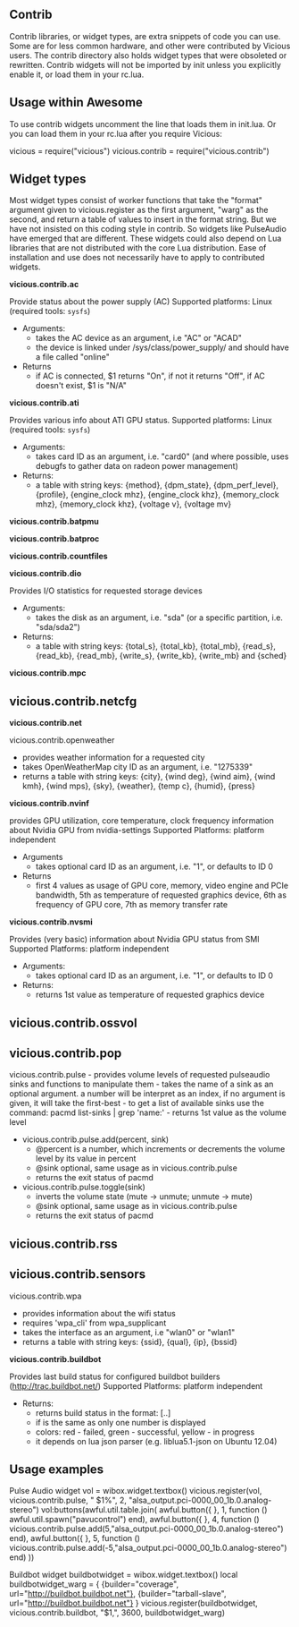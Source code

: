 Contrib
-------
Contrib libraries, or widget types, are extra snippets of code you can
use. Some are for less common hardware, and other were contributed by
Vicious users. The contrib directory also holds widget types that were
obsoleted or rewritten. Contrib widgets will not be imported by init
unless you explicitly enable it, or load them in your rc.lua.


Usage within Awesome
--------------------
To use contrib widgets uncomment the line that loads them in
init.lua. Or you can load them in your rc.lua after you require
Vicious:

  vicious = require("vicious")
  vicious.contrib = require("vicious.contrib")


Widget types
------------
Most widget types consist of worker functions that take the "format"
argument given to vicious.register as the first argument, "warg" as
the second, and return a table of values to insert in the format
string. But we have not insisted on this coding style in contrib. So
widgets like PulseAudio have emerged that are different. These widgets
could also depend on Lua libraries that are not distributed with the
core Lua distribution. Ease of installation and use does not
necessarily have to apply to contributed widgets.

**vicious.contrib.ac**

Provide status about the power supply (AC)
Supported platforms: Linux (required tools: `sysfs`)

- Arguments:
  * takes the AC device as an argument, i.e "AC" or "ACAD"
  * the device is linked under /sys/class/power_supply/ and should
    have a file called "online"
- Returns
  * if AC is connected, $1 returns "On", if not it returns "Off",
    if AC doesn't exist, $1 is "N/A"

**vicious.contrib.ati**

Provides various info about ATI GPU status.
Supported platforms: Linux (required tools: `sysfs`)

- Arguments:
  * takes card ID as an argument, i.e. "card0" (and where possible,
    uses debugfs to gather data on radeon power management)
- Returns:
  * a table with string keys: {method}, {dpm_state},
    {dpm_perf_level}, {profile}, {engine_clock mhz}, {engine_clock khz},
    {memory_clock mhz}, {memory_clock khz}, {voltage v}, {voltage mv}

**vicious.contrib.batpmu**

**vicious.contrib.batproc**

**vicious.contrib.countfiles**

**vicious.contrib.dio**

Provides I/O statistics for requested storage devices

- Arguments:
  - takes the disk as an argument, i.e. "sda" (or a specific
    partition, i.e. "sda/sda2")
- Returns:
  - a table with string keys: {total_s}, {total_kb}, {total_mb},
    {read_s}, {read_kb}, {read_mb}, {write_s}, {write_kb}, {write_mb}
    and {sched}

**vicious.contrib.mpc**

vicious.contrib.netcfg
  -

**vicious.contrib.net**

vicious.contrib.openweather
  - provides weather information for a requested city
  - takes OpenWeatherMap city ID as an argument, i.e. "1275339"
  - returns a table with string keys: {city}, {wind deg}, {wind aim},
    {wind kmh}, {wind mps}, {sky}, {weather}, {temp c}, {humid}, {press}

**vicious.contrib.nvinf**

provides GPU utilization, core temperature, clock frequency information about Nvidia GPU from nvidia-settings
Supported Platforms: platform independent

- Arguments 
  * takes optional card ID as an argument, i.e. "1", or defaults to ID 0
- Returns 
  * first 4 values as usage of GPU core, memory, video engine and
    PCIe bandwidth, 5th as temperature of requested graphics device, 6th
    as frequency of GPU core, 7th as memory transfer rate

**vicious.contrib.nvsmi**

Provides (very basic) information about Nvidia GPU status from SMI
Supported Platforms: platform independent

- Arguments:
  * takes optional card ID as an argument, i.e. "1", or defaults to ID 0
- Returns:
  * returns 1st value as temperature of requested graphics device

vicious.contrib.ossvol
  -

vicious.contrib.pop
  -

vicious.contrib.pulse
    - provides volume levels of requested pulseaudio sinks and
      functions to manipulate them
    - takes the name of a sink as an optional argument.  a number will
      be interpret as an index, if no argument is given, it will take
      the first-best
    - to get a list of available sinks use the command: pacmd
      list-sinks | grep 'name:'
    - returns 1st value as the volume level
  - vicious.contrib.pulse.add(percent, sink)
    - @percent is a number, which increments or decrements the volume
      level by its value in percent
    - @sink optional, same usage as in vicious.contrib.pulse
    - returns the exit status of pacmd
  - vicious.contrib.pulse.toggle(sink)
    - inverts the volume state (mute -> unmute; unmute -> mute)
    - @sink optional, same usage as in vicious.contrib.pulse
    - returns the exit status of pacmd

vicious.contrib.rss
  -

vicious.contrib.sensors
  -

vicious.contrib.wpa
  - provides information about the wifi status
  - requires 'wpa_cli' from wpa_supplicant
  - takes the interface as an argument, i.e "wlan0" or "wlan1"
  - returns a table with string keys: {ssid}, {qual}, {ip}, {bssid}

**vicious.contrib.buildbot**

Provides last build status for configured buildbot builders (http://trac.buildbot.net/)
Supported Platforms: platform independent

- Returns:
  * returns build status in the format: [<builderName>.<currentBuildNumber>.<lastSuccessfulBuildNumber>]
  * if <currentBuildNumber> is the same as <lastSuccessfulBuildNumber> only one number is displayed
  * <buildNumber> colors: red - failed, green - successful, yellow - in progress
  * it depends on lua json parser (e.g. liblua5.1-json on Ubuntu 12.04)


Usage examples
---------------------------------
Pulse Audio widget
  vol = wibox.widget.textbox()
  vicious.register(vol, vicious.contrib.pulse, " $1%", 2, "alsa_output.pci-0000_00_1b.0.analog-stereo")
  vol:buttons(awful.util.table.join(
    awful.button({ }, 1, function () awful.util.spawn("pavucontrol") end),
    awful.button({ }, 4, function () vicious.contrib.pulse.add(5,"alsa_output.pci-0000_00_1b.0.analog-stereo") end),
    awful.button({ }, 5, function () vicious.contrib.pulse.add(-5,"alsa_output.pci-0000_00_1b.0.analog-stereo") end)
  ))

Buildbot widget
  buildbotwidget = wibox.widget.textbox()
  local buildbotwidget_warg = {
    {builder="coverage", url="http://buildbot.buildbot.net"},
    {builder="tarball-slave", url="http://buildbot.buildbot.net"}
  }
  vicious.register(buildbotwidget, vicious.contrib.buildbot, "$1,", 3600, buildbotwidget_warg)
